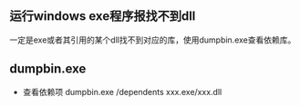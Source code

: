 ## 运行windows exe程序报找不到dll
一定是exe或者其引用的某个dll找不到对应的库，使用dumpbin.exe查看依赖库。

## dumpbin.exe
* 查看依赖项
dumpbin.exe /dependents xxx.exe/xxx.dll

